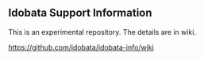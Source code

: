 ## Idobata Support Information


This is an experimental repository. The details are in wiki.

https://github.com/idobata/idobata-info/wiki


